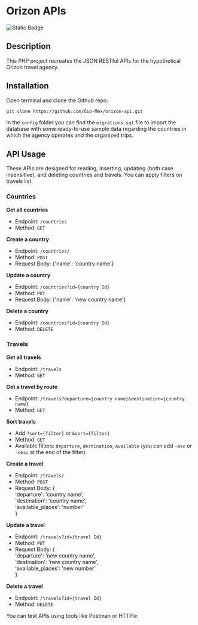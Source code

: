   # Orizon APIs

![Static Badge](https://img.shields.io/badge/PHP-black?style=for-the-badge&logo=PHP)

## Description

This PHP project recreates the JSON RESTful APIs for the hypothetical Orizon travel agency.

## Installation

Open terminal and clone the Github repo:

```bash
git clone https://github.com/Gio-Mex/orizon-api.git
```

In the ```config``` folder you can find the ```migrations.sql``` file to import the database with some ready-to-use sample data regarding the countries in which the agency operates and the organized trips.

## API Usage

These APIs are designed for reading, inserting, updating (both case insensitive), and deleting countries and travels. You can apply filters on travels list.

### Countries

**Get all countries**

- Endpoint: `/countries`
- Method: `GET`

**Create a country**

- Endpoint: `/countries/`
- Method: `POST`
- Request Body: {'name': 'country name'}

**Update a country**

- Endpoint: `/countries?id={country Id}`
- Method: `PUT`
- Request Body: {'name': 'new country name'}

**Delete a country**

- Endpoint: `/countries?id={country Id}`
- Method: `DELETE`

### Travels

**Get all travels**

- Endpoint: `/travels`
- Method: `GET`

**Get a travel by route**

- Endpoint: `/travels?departure={country name}&destination={country name}`
- Method: `GET`

**Sort travels**

- Add `?sort={filter}` or `&sort={filter}`
- Method: `GET`
- Available filters: `departure`, `destination`, `available` (you can add `-asc` or `-desc` at the end of the filter).

**Create a travel**

- Endpoint: `/travels/`
- Method: `POST`
- Request Body: {   
  'departure': 'country name',  
  'destination': 'country name',  
  'available_places': 'number'   
  }

**Update a travel**

- Endpoint: `/travels?id={travel Id}`
- Method: `PUT`
- Request Body: {   
  'departure': 'new country name',  
  'destination': 'new country name',  
  'available_places': 'new number'  
  }

**Delete a travel**

- Endpoint: `/travels?id={travel Id}`
- Method: `DELETE`

You can test APIs using tools like Postman or HTTPie.